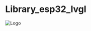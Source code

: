 # Library_esp32_lvgl

![Logo](https://github.com/your-username/your-repository/raw/master/images/logo.png)

